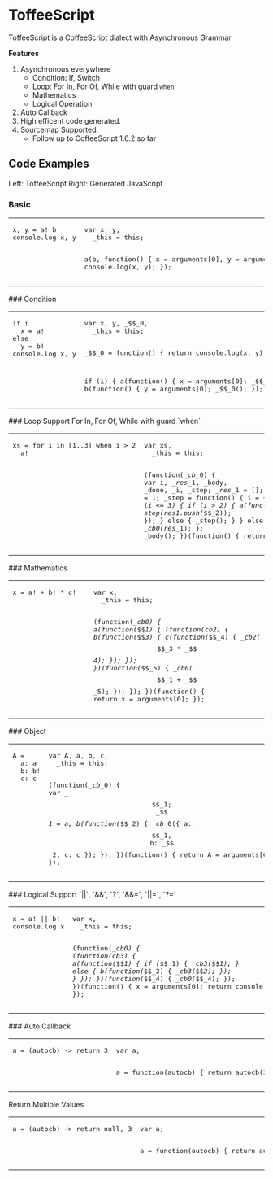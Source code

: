 ToffeeScript
============

ToffeeScript is a CoffeeScript dialect with Asynchronous Grammar

**Features**

1. Asynchronous everywhere
    * Condition: If, Switch
    * Loop: For In, For Of, While with guard `when`
    * Mathematics
    * Logical Operation
2. Auto Callback
3. High efficent code generated.
4. Sourcemap Supported.
    * Follow up to CoffeeScript 1.6.2 so far

Code Examples
-------------
Left: ToffeeScript
Right: Generated JavaScript

### Basic
<table width=100%><tr>
	<td width=50% valign=top><pre>x, y = a! b
console.log x, y</pre></td>
	<td width=50% valign=top><pre>var x, y,
  _this = this;

a(b, function() {
  x = arguments[0], y = arguments[1];
  return console.log(x, y);
});</pre></td>
</tr></table>
### Condition
<table width=100%><tr>
	<td width=50% valign=top><pre>if i
  x = a!
else
  y = b!
console.log x, y</pre></td>
	<td width=50% valign=top><pre>var x, y, _$$_0,
  _this = this;

_$$_0 = function() {
  return console.log(x, y);
};

if (i) {
  a(function() {
    x = arguments[0];
    _$$_0();
  });
} else {
  b(function() {
    y = arguments[0];
    _$$_0();
  });
}</pre></td>
</tr></table>
### Loop
Support For In, For Of, While with guard `when`
<table width=100%><tr>
	<td width=50% valign=top><pre>xs = for i in [1..3] when i > 2
  a!</pre></td>
	<td width=50% valign=top><pre>var xs,
  _this = this;

(function(_$cb$_0) {
  var i, _$res$_1, _body, _done, _i, _step;
  _$res$_1 = [];
  i = _i = 1;
  _step = function() {
    i = ++_i;
    _body();
  };
  _body = function() {
    if (_i <= 3) {
      if (i > 2) {
        a(function(_$$_2) {
          _step(_$res$_1.push(_$$_2));
        });
      } else {
        _step();
      }
    } else {
      _done();
    }
  };
  _done = function() {
    _$cb$_0(_$res$_1);
  };
  _body();
})(function() {
  return xs = arguments[0];
});</pre></td>
</tr></table>
### Mathematics
<table width=100%><tr>
	<td width=50% valign=top><pre>x = a! + b! * c!</pre></td>
	<td width=50% valign=top><pre>var x,
  _this = this;

(function(_$cb$_0) {
  a(function(_$$_1) {
    (function(_$cb$_2) {
      b(function(_$$_3) {
        c(function(_$$_4) {
          _$cb$_2(_$$_3 * _$$_4);
        });
      });
    })(function(_$$_5) {
      _$cb$_0(_$$_1 + _$$_5);
    });
  });
})(function() {
  return x = arguments[0];
});</pre></td>
</tr></table>
### Object
<table width=100%><tr>
	<td width=50% valign=top><pre>A =
  a: a
  b: b!
  c: c</pre></td>
	<td width=50% valign=top><pre>var A, a, b, c,
  _this = this;

(function(_$cb$_0) {
  var _$$_1;
  _$$_1 = a;
  b(function(_$$_2) {
    _$cb$_0({
      a: _$$_1,
      b: _$$_2,
      c: c
    });
  });
})(function() {
  return A = arguments[0];
});</pre></td>
</tr></table>
### Logical
Support `||`, `&&`, `?`, `&&=`, `||=`, `?=`
<table width=100%><tr>
	<td width=50% valign=top><pre>x = a! || b!
console.log x</pre></td>
	<td width=50% valign=top><pre>var x,
  _this = this;

(function(_$cb$_0) {
  (function(_$cb$_3) {
    a(function(_$$_1) {
      if (_$$_1) {
        _$cb$_3(_$$_1);
      } else {
        b(function(_$$_2) {
          _$cb$_3(_$$_2);
        });
      }
    });
  })(function(_$$_4) {
    _$cb$_0(_$$_4);
  });
})(function() {
  x = arguments[0];
  return console.log(x);
});</pre></td>
</tr></table>
### Auto Callback
<table width=100%><tr>
	<td width=50% valign=top><pre>a = (autocb) -> return 3</pre></td>
	<td width=50% valign=top><pre>var a;

a = function(autocb) {
  return autocb(3);
};</pre></td>
</tr></table>
Return Multiple Values
<table width=100%><tr>
	<td width=50% valign=top><pre>a = (autocb) -> return null, 3</pre></td>
	<td width=50% valign=top><pre>var a;

a = function(autocb) {
  return autocb(null, 3);
};</pre></td>
</tr></table>
